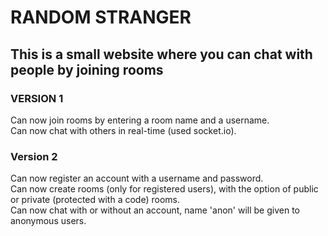 # RANDOM STRANGER 
## This is a small website where you can chat with people by joining rooms

### VERSION 1
Can now join rooms by entering a room name and a username.<br/>
Can now chat with others in real-time (used socket.io).

### Version 2
Can now register an account with a username and password.<br/>
Can now create rooms (only for registered users), with the option of public or private (protected with a code) rooms.<br/>
Can now chat with or without an account, name 'anon' will be given to anonymous users.

